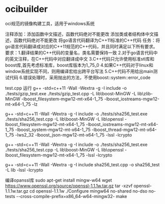# ocibuilder
oci规范的镜像构建工具，适用于windows系统




注释添加：添加函数中文描述，函数代码绝对不能更改
        添加类或者结构体中文描述，函数代码绝对不能更改
        将go语言代码翻译为C++11标准的C++代码
任务：将go语言代码翻译成对应的C++11规范的C++代码，并且同时满足以下所有要求。
要求：1.翻译结果的C++代码的变量名，类名需要保持一致
2.对于go语言代码中的英文注释，在C++代码中对应翻译成中文
3.C++代码只允许使用标准stl库和boost库,首先考虑标准库，boost库版本为1_75_0
4.如果C++代码对于linux和window系统实现不同，则用编译宏给出跨平台写法
5.C++代码不用给出main测试代码
6.错误处理时，采用抛出的方法，不使用boost::system::error_code

test.cpp 运行
g++ -std=c++11 -Wall -Wextra -g -I include -o ./tests/gzip_test.exe ./tests/gzip_test.cpp -L lib\boost-MinGW -L lib\zlib-MinGW -lboost_filesystem-mgw12-mt-x64-1_75 -lboost_iostreams-mgw12-mt-x64-1_75 -lz

g++ -std=c++11 -Wall -Wextra -g -I include -o ./tests/sha256_test.exe ./tests/sha256_test.cpp -L lib\boost-MinGW -L lib\openssl -lboost_filesystem-mgw12-mt-x64-1_75 -lboost_iostreams-mgw12-mt-x64-1_75 -lboost_system-mgw12-mt-x64-1_75 -lboost_thread-mgw12-mt-x64-1_75 -lws2_32 -lboost_json-mgw12-mt-x64-1_75 -lssl -lcrypto

g++ -std=c++11 -Wall -Wextra -g -I include -o ./tests/sha256_test.exe ./tests/sha256_test.cpp -L lib\boost-MinGW -L lib\openssl -lboost_filesystem-mgw12-mt-x64-1_75 -lssl -lcrypto

g++ -std=c++11 -Wall -Wextra -g -I include sha256_test.cpp -o sha256_test  -L lib -lssl -lcrypto

编译opanssl库
sudo apt-get install mingw-w64
wget https://www.openssl.org/source/openssl-1.1.1w.tar.gz
tar -xzvf openssl-1.1.1w.tar.gz
cd openssl-1.1.1w
./Configure mingw64 no-shared no-dso no-tests --cross-compile-prefix=x86_64-w64-mingw32-
make
